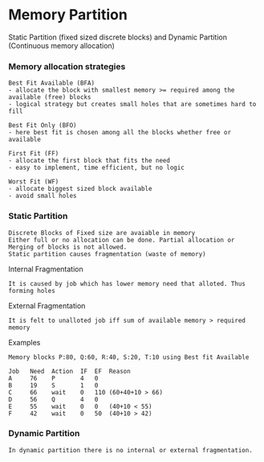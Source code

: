 # Memory Partition
Static Partition (fixed sized discrete blocks) and Dynamic Partition (Continuous memory allocation)

### Memory allocation strategies
```
Best Fit Available (BFA)
- allocate the block with smallest memory >= required among the available (free) blocks
- logical strategy but creates small holes that are sometimes hard to fill

Best Fit Only (BFO)
- here best fit is chosen among all the blocks whether free or available 

First Fit (FF)
- allocate the first block that fits the need
- easy to implement, time efficient, but no logic

Worst Fit (WF)
- allocate biggest sized block available
- avoid small holes
```

### Static Partition
```
Discrete Blocks of Fixed size are avaiable in memory
Either full or no allocation can be done. Partial allocation or Merging of blocks is not allowed.
Static partition causes fragmentation (waste of memory)
```
Internal Fragmentation
```
It is caused by job which has lower memory need that alloted. Thus forming holes
```
External Fragmentation
```
It is felt to unalloted job iff sum of available memory > required memory
```
Examples
```
Memory blocks P:80, Q:60, R:40, S:20, T:10 using Best fit Available

Job   Need  Action  IF  EF  Reason
A     76    P       4   0
B     19    S       1   0
C     66    wait    0   110 (60+40+10 > 66)
D     56    Q       4   0
E     55    wait    0   0   (40+10 < 55)
F     42    wait    0   50  (40+10 > 42)
```

### Dynamic Partition
````
In dynamic partition there is no internal or external fragmentation.
````

